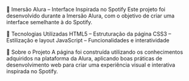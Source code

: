 🎵 Imersão Alura – Interface Inspirada no Spotify
Este projeto foi desenvolvido durante a Imersão Alura, com o objetivo de criar uma interface semelhante à do Spotify.

🚀 Tecnologias Utilizadas
HTML5 – Estruturação da página
CSS3 – Estilização e layout
JavaScript – Funcionalidades e interatividade

📌 Sobre o Projeto
A página foi construída utilizando os conhecimentos adquiridos na plataforma da Alura, aplicando boas práticas de desenvolvimento web para criar uma experiência visual e interativa inspirada no Spotify.
